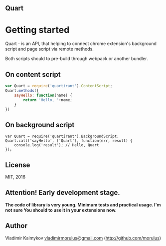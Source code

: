 Quart
--

# Getting started
Quart - is an API, that helping to connect chrome extension's background script and page script via remote methods.

Both scripts should to pre-build through webpack or another bundler.

## On content script
```js
var Quart = require('quartirant').ContentScript;
Quart.methods({
	sayHello: function(name) {
		return 'Hello, '+name;
	}
})
```

## On background script
```
var Quart = require('quartirant').BackgroundScript;
Quart.call('sayHello', ['Quart'], function(err, result) {
	console.log('result'); // Hello, Quart
});
```

## License
MIT, 2016

## Attention! Early development stage.
**The code of library is very young. Minimum tests and practical usage. I'm not sure You should to use it in your extensions now.**

## Author
Vladimir Kalmykov <vladimirmorulus@gmail.com> (http://github.com/morulus)
